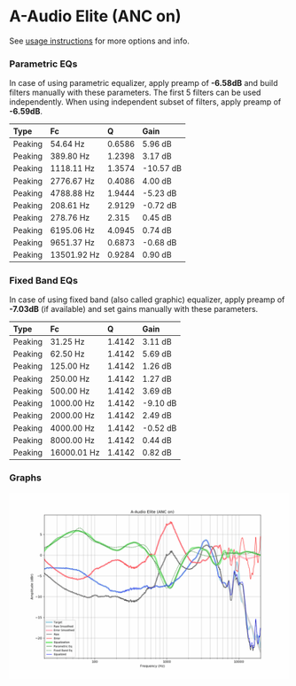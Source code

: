 # A-Audio Elite (ANC on)
See [usage instructions](https://github.com/jaakkopasanen/AutoEq#usage) for more options and info.

### Parametric EQs
In case of using parametric equalizer, apply preamp of **-6.58dB** and build filters manually
with these parameters. The first 5 filters can be used independently.
When using independent subset of filters, apply preamp of **-6.59dB**.

| Type    | Fc          |      Q | Gain      |
|:--------|:------------|:-------|:----------|
| Peaking | 54.64 Hz    | 0.6586 | 5.96 dB   |
| Peaking | 389.80 Hz   | 1.2398 | 3.17 dB   |
| Peaking | 1118.11 Hz  | 1.3574 | -10.57 dB |
| Peaking | 2776.67 Hz  | 0.4086 | 4.00 dB   |
| Peaking | 4788.88 Hz  | 1.9444 | -5.23 dB  |
| Peaking | 208.61 Hz   | 2.9129 | -0.72 dB  |
| Peaking | 278.76 Hz   | 2.315  | 0.45 dB   |
| Peaking | 6195.06 Hz  | 4.0945 | 0.74 dB   |
| Peaking | 9651.37 Hz  | 0.6873 | -0.68 dB  |
| Peaking | 13501.92 Hz | 0.9284 | 0.90 dB   |

### Fixed Band EQs
In case of using fixed band (also called graphic) equalizer, apply preamp of **-7.03dB**
(if available) and set gains manually with these parameters.

| Type    | Fc          |      Q | Gain     |
|:--------|:------------|:-------|:---------|
| Peaking | 31.25 Hz    | 1.4142 | 3.11 dB  |
| Peaking | 62.50 Hz    | 1.4142 | 5.69 dB  |
| Peaking | 125.00 Hz   | 1.4142 | 1.26 dB  |
| Peaking | 250.00 Hz   | 1.4142 | 1.27 dB  |
| Peaking | 500.00 Hz   | 1.4142 | 3.69 dB  |
| Peaking | 1000.00 Hz  | 1.4142 | -9.10 dB |
| Peaking | 2000.00 Hz  | 1.4142 | 2.49 dB  |
| Peaking | 4000.00 Hz  | 1.4142 | -0.52 dB |
| Peaking | 8000.00 Hz  | 1.4142 | 0.44 dB  |
| Peaking | 16000.01 Hz | 1.4142 | 0.82 dB  |

### Graphs
![](./A-Audio%20Elite%20(ANC%20on).png)